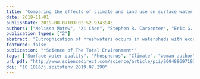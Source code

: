 ```yaml
---
title: "Comparing the effects of climate and land use on surface water quality using future watershed scenarios"
date: 2019-11-01
publishDate: 2019-08-07T03:02:52.934394Z
authors: ["Melissa Motew", "Xi Chen", "Stephen R. Carpenter", "Eric G. Booth", "Jenny Seifert", "Jiangxiao Qiu", "Steven P. Loheide", "Monica G. Turner", "Samuel C. Zipper", "Christopher J. Kucharik"]
publication_types: ["2"]
abstract: "Eutrophication of freshwaters occurs in watersheds with excessive pollution of phosphorus (P). Factors that affect P cycling and transport, including climate and land use, are changing rapidly and can have legacy effects, making future freshwater quality uncertain. Focusing on the Yahara Watershed (YW) of southern Wisconsin, USA, an intensive agricultural landscape, we explored the relative influence of land use and climate on three indicators of water quality over a span of 57 years (2014–2070). The indicators included watershed-averaged P yield from the land surface, direct drainage P loads to a lake, and average summertime lake P concentration. Using biophysical model simulations of future watershed scenarios, we found that climate exerted a stronger influence than land use on all three indicators, yet land use had an important role in influencing long term outcomes for each. Variations in P yield due to land use exceeded those due to climate in 36 of 57 years, whereas variations in load and lake total P concentration due to climate exceeded those due to land use in 54 of 57 years, and 52 of 57 years, respectively. The effect of land use was thus strongest for P yield off the landscape and attenuated in the stream and lake aquatic systems where the influence of weather variability was greater. Overall these findings underscore the dominant role of climate in driving inter-annual nutrient fluxes within the hydrologic network and suggest a challenge for land use to influence water quality within streams and lakes over timescales less than a decade. Over longer timescales, reducing applications of P throughout the watershed was an effective management strategy under all four climates investigated, even during decades with wetter conditions and more frequent extreme precipitation events."
featured: false
publication: "*Science of The Total Environment*"
tags: ["Surface water quality", "Phosphorus", "Climate", "woman author", "Land use", "Manure", "Watershed"]
url_pdf: "http://www.sciencedirect.com/science/article/pii/S0048969719334047"
doi: "10.1016/j.scitotenv.2019.07.290"
---
```



